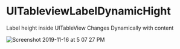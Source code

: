 # UITableviewLabelDynamicHight
Label height inside UITableView Changes Dynamically with content  


![Screenshot 2019-11-16 at 5 07 27 PM](https://user-images.githubusercontent.com/38103919/68992608-ad5d2980-0893-11ea-8e3f-ef0747ebf959.png)
